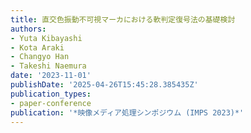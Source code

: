 ```yaml
---
title: 直交色振動不可視マーカにおける軟判定復号法の基礎検討
authors:
- Yuta Kibayashi
- Kota Araki
- Changyo Han
- Takeshi Naemura
date: '2023-11-01'
publishDate: '2025-04-26T15:45:28.385435Z'
publication_types:
- paper-conference
publication: '*映像メディア処理シンポジウム (IMPS 2023)*'
---
```

